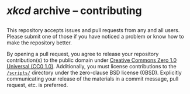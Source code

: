 <h1>

<i>xkcd</i> archive &ndash;&nbsp;contributing

</h1>

This repository accepts issues and pull requests from any and all users. Please submit one of those if you have noticed a problem or know how to make the repository better.

By opening a pull request, you agree to release your repository contribution(s) to the public domain under [Creative Commons Zero&nbsp;1.0 Universal (CC0&nbsp;1.0)](./licenses/CC0-1.0.md). Additionally, you must license contributions to the [`/scripts/`](./scripts/) directory under the zero-clause BSD license (0BSD). Explicitly communicating your release of the materials in a commit message, pull request, etc. is preferred.
